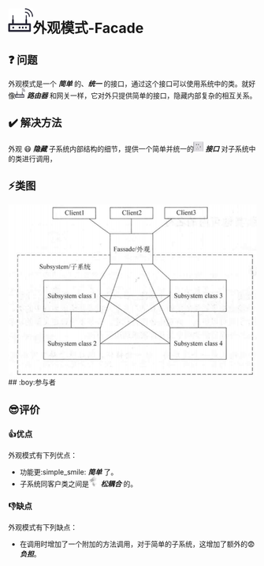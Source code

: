 # <img src="./../img/pics/facade.png" width="50px" height="50px"/>外观模式-Facade

## :question: 问题 
外观模式是一个 ***简单*** 的、***统一*** 的接口，通过这个接口可以使用系统中的类。就好像<img src="./../img/pics/facade.png" width="20px" height="20px"/> ***路由器*** 和网关一样，它对外只提供简单的接口，隐藏内部复杂的相互关系。
## :heavy_check_mark: 解决方法
外观 :mask: ***隐藏*** 子系统内部结构的细节，提供一个简单并统一的<img src="./../img/pics/interface.png" width="20px" height="20px"/> ***接口*** 对子系统中的类进行调用，
## :zap:类图
<img src="./../img/design-patterns-04-facade.png"/>
## :boy:参与者

## :sunglasses:评价

### :+1:优点
外观模式有下列优点：
  * 功能更:simple_smile: ***简单*** 了。
  * 子系统同客户类之间是<img src="./../img/pics/松耦合.png" width="20px" height="20px"/> ***松耦合*** 的。
### :-1:缺点
外观模式有下列缺点：
  * 在调用时增加了一个附加的方法调用，对于简单的子系统，这增加了额外的:fearful: ***负担***。